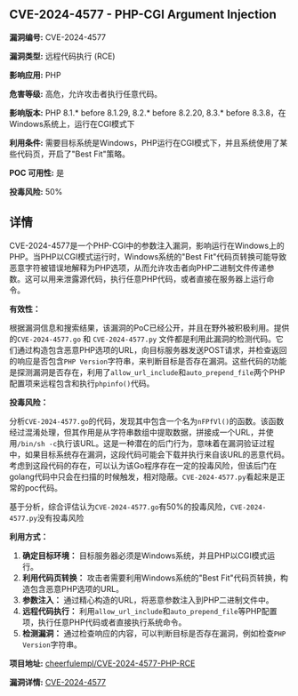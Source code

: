 ## CVE-2024-4577 - PHP-CGI Argument Injection

**漏洞编号:** CVE-2024-4577

**漏洞类型:** 远程代码执行 (RCE)

**影响应用:** PHP

**危害等级:** 高危，允许攻击者执行任意代码。

**影响版本:** PHP 8.1.* before 8.1.29, 8.2.* before 8.2.20, 8.3.* before 8.3.8，在Windows系统上，运行在CGI模式下

**利用条件:** 需要目标系统是Windows，PHP运行在CGI模式下，并且系统使用了某些代码页，开启了"Best Fit"策略。

**POC 可用性:** 是

**投毒风险:** 50%

## 详情

CVE-2024-4577是一个PHP-CGI中的参数注入漏洞，影响运行在Windows上的PHP。当PHP以CGI模式运行时，Windows系统的"Best Fit"代码页转换可能导致恶意字符被错误地解释为PHP选项，从而允许攻击者向PHP二进制文件传递参数。这可以用来泄露源代码，执行任意PHP代码，或者直接在服务器上运行命令。

**有效性：**

根据漏洞信息和搜索结果，该漏洞的PoC已经公开，并且在野外被积极利用。提供的`CVE-2024-4577.go` 和 `CVE-2024-4577.py` 文件都是利用此漏洞的检测代码。它们通过构造包含恶意PHP选项的URL，向目标服务器发送POST请求，并检查返回的响应是否包含`PHP Version`字符串，来判断目标是否存在漏洞。这些代码的功能是探测漏洞是否存在，利用了`allow_url_include`和`auto_prepend_file`两个PHP配置项来远程包含和执行`phpinfo()`代码。

**投毒风险：**

分析`CVE-2024-4577.go`的代码，发现其中包含一个名为`nFPfVl()`的函数。该函数经过混淆处理，但其作用是从字符串数组中提取数据，拼接成一个URL，并使用`/bin/sh -c`执行该URL。这是一种潜在的后门行为，意味着在漏洞验证过程中，如果目标系统存在漏洞，这段代码可能会下载并执行来自该URL的恶意代码。考虑到这段代码的存在，可以认为该Go程序存在一定的投毒风险，但该后门在golang代码中只会在扫描的时候触发，相对隐蔽。`CVE-2024-4577.py`看起来是正常的poc代码。

基于分析，综合评估认为`CVE-2024-4577.go`有50%的投毒风险，`CVE-2024-4577.py`没有投毒风险

**利用方式：**

1.  **确定目标环境：** 目标服务器必须是Windows系统，并且PHP以CGI模式运行。
2.  **利用代码页转换：** 攻击者需要利用Windows系统的"Best Fit"代码页转换，构造包含恶意PHP选项的URL。
3.  **参数注入：** 通过精心构造的URL，将恶意参数注入到PHP二进制文件中。
4.  **远程代码执行：** 利用`allow_url_include`和`auto_prepend_file`等PHP配置项，执行任意PHP代码或者直接执行系统命令。
5.  **检测漏洞：** 通过检查响应的内容，可以判断目标是否存在漏洞，例如检查`PHP Version`字符串。

**项目地址:** [cheerfulempl/CVE-2024-4577-PHP-RCE](https://github.com/cheerfulempl/CVE-2024-4577-PHP-RCE)

**漏洞详情:** [CVE-2024-4577](https://nvd.nist.gov/vuln/detail/CVE-2024-4577)